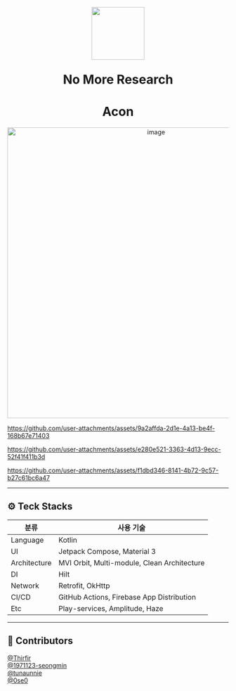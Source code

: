 <p align="center">
  <img src="https://github.com/user-attachments/assets/843501b6-543f-4253-ae6b-c9aebaf7dd09" width="120" />
</p>



<p align="center" style="font-size:200%"><strong>No More Research</strong></p>
<h1 align="center">Acon</h1>

<p align="center"><img width="662" alt="image" src="https://github.com/user-attachments/assets/fb268135-b2ea-4258-916e-6a6abcdfbd47" /></p>



https://github.com/user-attachments/assets/9a2affda-2d1e-4a13-be4f-168b67e71403



https://github.com/user-attachments/assets/e280e521-3363-4d13-9ecc-52f41f411b3d



https://github.com/user-attachments/assets/f1dbd346-8141-4b72-9c57-b27c61bc6a47


---

## ⚙️ Teck Stacks

| 분류 | 사용 기술 |
|------|------------|
| Language | Kotlin |
| UI | Jetpack Compose, Material 3 |
| Architecture | MVI Orbit, Multi-module, Clean Architecture |
| DI | Hilt |
| Network | Retrofit, OkHttp |
| CI/CD | GitHub Actions, Firebase App Distribution |
| Etc | Play-services, Amplitude, Haze |

---

## 🙌 Contributors
[@Thirfir](https://github.com/ThirFir)
<br/>
[@1971123-seongmin](https://github.com/1971123-seongmin)
<br/>
[@tunaunnie](https://github.com/tunaunnie)
<br/>
[@0se0](https://github.com/0se0)
